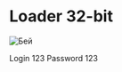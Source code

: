 # Loader 32-bit
![Бей](https://user-images.githubusercontent.com/25912664/115958784-876c9780-a511-11eb-988a-8e91663a69ae.jpg)

Login 123
Password 123
